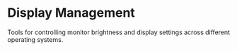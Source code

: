 # Display Management

Tools for controlling monitor brightness and display settings across different operating systems.
